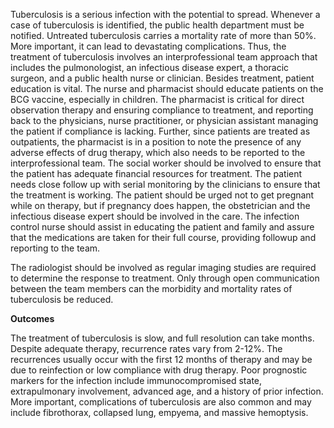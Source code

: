 Tuberculosis is a serious infection with the potential to spread. Whenever a case of tuberculosis is identified, the public health department must be notified. Untreated tuberculosis carries a mortality rate of more than 50%. More important, it can lead to devastating complications. Thus, the treatment of tuberculosis involves an interprofessional team approach that includes the pulmonologist, an infectious disease expert, a thoracic surgeon, and a public health nurse or clinician. Besides treatment, patient education is vital. The nurse and pharmacist should educate patients on the BCG vaccine, especially in children. The pharmacist is critical for direct observation therapy and ensuring compliance to treatment, and reporting back to the physicians, nurse practitioner, or physician assistant managing the patient if compliance is lacking. Further, since patients are treated as outpatients, the pharmacist is in a position to note the presence of any adverse effects of drug therapy, which also needs to be reported to the interprofessional team. The social worker should be involved to ensure that the patient has adequate financial resources for treatment. The patient needs close follow up with serial monitoring by the clinicians to ensure that the treatment is working. The patient should be urged not to get pregnant while on therapy, but if pregnancy does happen, the obstetrician and the infectious disease expert should be involved in the care. The infection control nurse should assist in educating the patient and family and assure that the medications are taken for their full course, providing followup and reporting to the team.

The radiologist should be involved as regular imaging studies are required to determine the response to treatment. Only through open communication between the team members can the morbidity and mortality rates of tuberculosis be reduced.

**Outcomes**

The treatment of tuberculosis is slow, and full resolution can take months. Despite adequate therapy, recurrence rates vary from 2-12%. The recurrences usually occur with the first 12 months of therapy and may be due to reinfection or low compliance with drug therapy. Poor prognostic markers for the infection include immunocompromised state, extrapulmonary involvement, advanced age, and a history of prior infection. More important, complications of tuberculosis are also common and may include fibrothorax, collapsed lung, empyema, and massive hemoptysis.